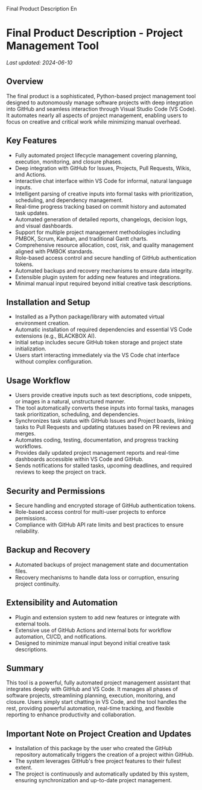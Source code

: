 Final Product Description En



# Final Product Description - Project Management Tool

*Last updated: 2024-06-10*

## Overview

The final product is a sophisticated, Python-based project management tool designed to autonomously manage software projects with deep integration into GitHub and seamless interaction through Visual Studio Code (VS Code). It automates nearly all aspects of project management, enabling users to focus on creative and critical work while minimizing manual overhead.

## Key Features

* Fully automated project lifecycle management covering planning, execution, monitoring, and closure phases.
* Deep integration with GitHub for Issues, Projects, Pull Requests, Wikis, and Actions.
* Interactive chat interface within VS Code for informal, natural language inputs.
* Intelligent parsing of creative inputs into formal tasks with prioritization, scheduling, and dependency management.
* Real-time progress tracking based on commit history and automated task updates.
* Automated generation of detailed reports, changelogs, decision logs, and visual dashboards.
* Support for multiple project management methodologies including PMBOK, Scrum, Kanban, and traditional Gantt charts.
* Comprehensive resource allocation, cost, risk, and quality management aligned with PMBOK standards.
* Role-based access control and secure handling of GitHub authentication tokens.
* Automated backups and recovery mechanisms to ensure data integrity.
* Extensible plugin system for adding new features and integrations.
* Minimal manual input required beyond initial creative task descriptions.

## Installation and Setup

* Installed as a Python package/library with automated virtual environment creation.
* Automatic installation of required dependencies and essential VS Code extensions (e.g., BLACKBOX AI).
* Initial setup includes secure GitHub token storage and project state initialization.
* Users start interacting immediately via the VS Code chat interface without complex configuration.

## Usage Workflow

* Users provide creative inputs such as text descriptions, code snippets, or images in a natural, unstructured manner.
* The tool automatically converts these inputs into formal tasks, manages task prioritization, scheduling, and dependencies.
* Synchronizes task status with GitHub Issues and Project boards, linking tasks to Pull Requests and updating statuses based on PR reviews and merges.
* Automates coding, testing, documentation, and progress tracking workflows.
* Provides daily updated project management reports and real-time dashboards accessible within VS Code and GitHub.
* Sends notifications for stalled tasks, upcoming deadlines, and required reviews to keep the project on track.

## Security and Permissions

* Secure handling and encrypted storage of GitHub authentication tokens.
* Role-based access control for multi-user projects to enforce permissions.
* Compliance with GitHub API rate limits and best practices to ensure reliability.

## Backup and Recovery

* Automated backups of project management state and documentation files.
* Recovery mechanisms to handle data loss or corruption, ensuring project continuity.

## Extensibility and Automation

* Plugin and extension system to add new features or integrate with external tools.
* Extensive use of GitHub Actions and internal bots for workflow automation, CI/CD, and notifications.
* Designed to minimize manual input beyond initial creative task descriptions.

## Summary

This tool is a powerful, fully automated project management assistant that integrates deeply with GitHub and VS Code. It manages all phases of software projects, streamlining planning, execution, monitoring, and closure. Users simply start chatting in VS Code, and the tool handles the rest, providing powerful automation, real-time tracking, and flexible reporting to enhance productivity and collaboration.

## Important Note on Project Creation and Updates

* Installation of this package by the user who created the GitHub repository automatically triggers the creation of a project within GitHub.
* The system leverages GitHub's free project features to their fullest extent.
* The project is continuously and automatically updated by this system, ensuring synchronization and up-to-date project management.